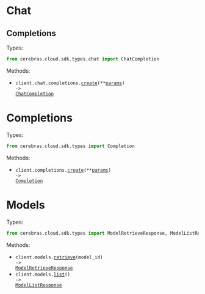 # Chat

## Completions

Types:

```python
from cerebras.cloud.sdk.types.chat import ChatCompletion
```

Methods:

- <code title="post /v1/chat/completions">client.chat.completions.<a href="./src/cerebras/cloud/sdk/resources/chat/completions.py">create</a>(\*\*<a href="src/cerebras/cloud/sdk/types/chat/completion_create_params.py">params</a>) -> <a href="./src/cerebras/cloud/sdk/types/chat/chat_completion.py">ChatCompletion</a></code>

# Completions

Types:

```python
from cerebras.cloud.sdk.types import Completion
```

Methods:

- <code title="post /v1/completions">client.completions.<a href="./src/cerebras/cloud/sdk/resources/completions.py">create</a>(\*\*<a href="src/cerebras/cloud/sdk/types/completion_create_params.py">params</a>) -> <a href="./src/cerebras/cloud/sdk/types/completion.py">Completion</a></code>

# Models

Types:

```python
from cerebras.cloud.sdk.types import ModelRetrieveResponse, ModelListResponse
```

Methods:

- <code title="get /v1/models/{model_id}">client.models.<a href="./src/cerebras/cloud/sdk/resources/models.py">retrieve</a>(model_id) -> <a href="./src/cerebras/cloud/sdk/types/model_retrieve_response.py">ModelRetrieveResponse</a></code>
- <code title="get /v1/models">client.models.<a href="./src/cerebras/cloud/sdk/resources/models.py">list</a>() -> <a href="./src/cerebras/cloud/sdk/types/model_list_response.py">ModelListResponse</a></code>
